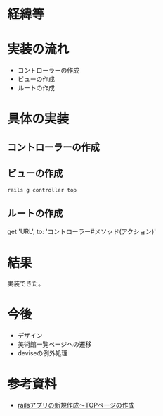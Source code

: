 # 経緯等

# 実装の流れ
- コントローラーの作成
- ビューの作成
- ルートの作成

# 具体の実装
## コントローラーの作成
## ビューの作成

``rails g controller top``


## ルートの作成
get 'URL', to: 'コントローラー#メソッド(アクション)'

# 結果
実装できた。

# 今後
- デザイン
- 美術館一覧ページへの遷移
- deviseの例外処理

# 参考資料
- [railsアプリの新規作成〜TOPページの作成](https://qiita.com/makimaki2525/items/b3babd59cf9b1096ee6c)
